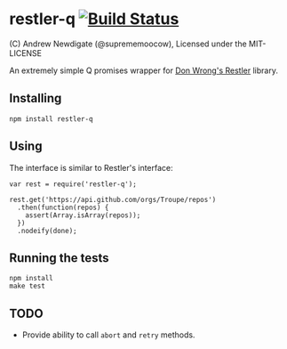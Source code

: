 restler-q [![Build Status](https://api.travis-ci.org/troupe/restler-q.png)](https://api.travis-ci.org/troupe/restler-q.png)
=========

(C) Andrew Newdigate (@suprememoocow), Licensed under the MIT-LICENSE

An extremely simple Q promises wrapper for [Don Wrong's Restler](https://github.com/danwrong/restler) library.


Installing
-----------------

    npm install restler-q

Using
-----------------

The interface is similar to Restler's interface:

    var rest = require('restler-q');

    rest.get('https://api.github.com/orgs/Troupe/repos')
      .then(function(repos) {
        assert(Array.isArray(repos));
      })
      .nodeify(done);

Running the tests
-----------------

    npm install
    make test


TODO
-----------------
* Provide ability to call `abort` and `retry` methods.

